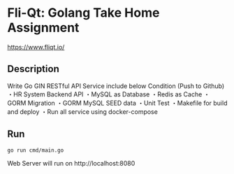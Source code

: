 # Fli-Qt: Golang Take Home Assignment
https://www.fliqt.io/

## Description
Write Go GIN RESTful API Service include below Condition (Push to Github)
・HR System Backend API
・MySQL as Database
・Redis as Cache
・GORM Migration
・GORM MySQL SEED data
・Unit Test
・Makefile for build and deploy
・Run all service using docker-compose

## Run
```
go run cmd/main.go
```
Web Server will run on http://localhost:8080